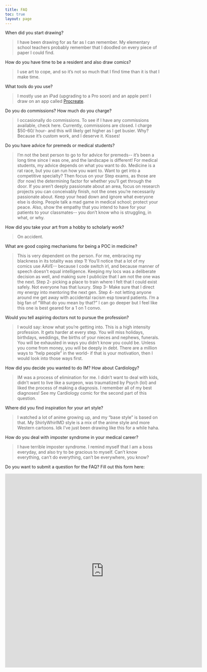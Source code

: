 ```yaml
---
title: FAQ
toc: true
layout: page
---
```

When did you start drawing?

>I have been drawing for as far as I can remember. My elementary school teachers probably remember that I doodled on every piece of paper I could  find. 

How do you have time to be a resident and also draw comics?
>I use art to cope, and so it’s not so much that I find time than it is that I make time. 

What tools do you use?
>I mostly use an iPad (upgrading to a Pro soon) and an apple pen! I draw on an app called [Procreate](https://procreate.art/). 

Do you do commissions? How much do you charge?
>I occasionally do commissions. To see if I have any commissions available, check here. Currently, commissions are closed. 
>I charge $50-60/ hour- and this will likely get higher as I get busier. Why? Because it’s custom work, and I deserve it. Kisses!

Do you have advice for premeds or medical students?
>I’m not the best person to go to for advice for premeds-- it’s been a long time since I was one, and the landscape is different! For medical students, my advice depends on what you want to do. Medicine is a rat race, but you can run how you want to. Want to get into a competitive specialty? Then focus on your Step exams, as those are (for now) the determining factor for whether you’ll get through the door. If you aren’t deeply passionate about an area, focus on research projects you can conceivably finish, not the ones you’re necessarily passionate about. Keep your head down and ignore what everyone else is doing. People talk a mad game in medical school; protect your peace. Also, show the empathy that you intend to have for your patients to your classmates-- you don’t know who is struggling, in what, or why. 

How did you take your art from a hobby to scholarly work? 
>On accident.

What are good coping mechanisms for being a POC in medicine?
>This is very dependent on the person. For me, embracing my blackness in its totality was step 1! You’ll notice that a lot of my comics use AAVE-- because I code switch irl, and because manner of speech doesn’t equal intelligence. Keeping my locs was a deliberate decision as well, and making sure I publicize that I am not the one was the next. Step 2- picking a place to train where I felt that I could exist safely. Not everyone has that luxury. Step 3- Make sure that I direct my energy into mentoring the next gen. Step 4- not letting anyone around me get away with accidental racism esp toward patients. I’m a big fan of “What do you mean by that?” I can go deeper but I feel like this one  is best geared for a 1 on 1 convo. 

Would you tell aspiring doctors not to pursue the profession? 
>I would say: know what you’re getting into. This is a high intensity profession. It gets harder at every step. You will miss holidays, birthdays, weddings, the births of your nieces and nephews, funerals. You will be exhausted in ways you didn’t know you could be. Unless you come from money, you will be deeply in debt. There are a million ways to “help people” in the world- if that is your motivation, then I would look into those ways first. 

How did you decide you wanted to do IM? How about Cardiology?
>IM was a process of elimination for me. I didn’t want to deal with kids, didn’t want to live like a surgeon, was traumatized by Psych (lol) and liked the process of making a diagnosis. I remember all of  my best diagnoses! See my Cardiology comic for the second part of this question. 

Where did you find inspiration for your art style? 
>I watched a lot of anime growing up, and my “base style” is based on that. My ShirlyWhirlMD style is a mix of the anime style and more Western cartoons. Idk I’ve just been drawing like this for a while haha. 

How do you deal with imposter syndrome in your medical career? 
>I  have terrible imposter syndrome. I remind myself that I am a boss everyday, and also try to be gracious to myself. Can’t know everything, can’t do everything, can’t be everywhere, you know? 

Do you want to submit a question for the FAQ? Fill out this form here: 

<iframe src="https://docs.google.com/forms/d/e/1FAIpQLSdObsmaZzO6zph3b6sPS95diLCSt6uDZ9aZuqm92VcS9uyonQ/viewform?embedded=true" width="640" height="631" frameborder="0" marginheight="0" marginwidth="0">Loading…</iframe>
